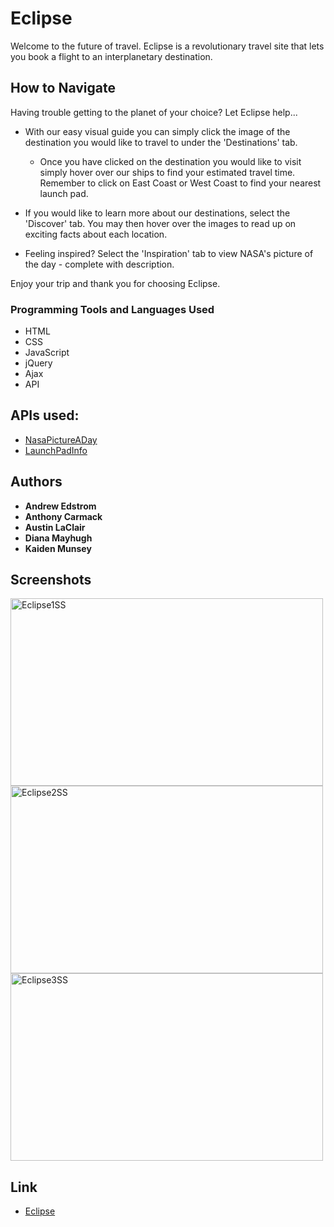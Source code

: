 # Eclipse

Welcome to the future of travel. Eclipse is a revolutionary travel site that lets you book a flight to an interplanetary destination.

## How to Navigate

Having trouble getting to the planet of your choice? Let Eclipse help...

* With our easy visual guide you can simply click the image of the destination you would like to travel to under the 'Destinations' tab.
    * Once you have clicked on the destination you would like to visit simply hover over our ships to find your estimated travel time. Remember to click on East Coast or West Coast to find your nearest launch pad.

* If you would like to learn more about our destinations, select the 'Discover' tab. You may then hover over the images to read up on exciting facts about each location.

* Feeling inspired? Select the 'Inspiration' tab to view NASA's picture of the day - complete with description.

Enjoy your trip and thank you for choosing Eclipse.

### Programming Tools and Languages Used

* HTML
* CSS
* JavaScript
* jQuery
* Ajax
* API

## APIs used:

* [NasaPictureADay](https://api.nasa.gov/)
* [LaunchPadInfo](https://docs.spacexdata.com/?version=latest)


## Authors

* **Andrew Edstrom**
* **Anthony Carmack**
* **Austin LaClair**
* **Diana Mayhugh**
* **Kaiden Munsey**

## Screenshots
<img src="./assets/images/Eclipse1.png" alt="Eclipse1SS" height="300px" width="500px">
<img src="./assets/images/Eclipse2.png" alt="Eclipse2SS" height="300px" width="500px">
<img src="./assets/images/Eclipse3.png" alt="Eclipse3SS" height="300px" width="500px">

## Link 
* [Eclipse](https://alaclair.github.io/Space_Travel_App/)
